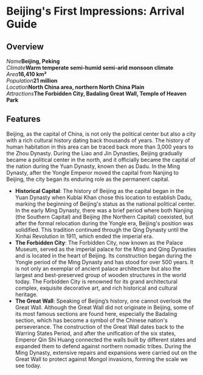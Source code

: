 # Beijing's First Impressions: Arrival Guide

## Overview

<Description>
<div><i>Name</i><b>Beijing, Peking</b></div>
<div long><i>Climate</i><b>Warm temperate semi-humid semi-arid monsoon climate</b></div>
<div><i>Area</i><b>16,410 km²</b></div>
<div><i>Population</i><b>21 million</b></div>
<div long><i>Location</i><b>North China area, northern North China Plain</b></div>
<div long><i>Attractions</i><b>The Forbidden City, Badaling Great Wall, Temple of Heaven Park</b></div>
</Description>

## Features

Beijing, as the capital of China, is not only the political center but also a city with a rich cultural history dating back thousands of years. The history of human habitation in this area can be traced back more than 3,000 years to the Zhou Dynasty. During the Liao and Jin Dynasties, Beijing gradually became a political center in the north, and it officially became the capital of the nation during the Yuan Dynasty, known then as Dadu. In the Ming Dynasty, after the Yongle Emperor moved the capital from Nanjing to Beijing, the city began its enduring role as the permanent capital.

- **Historical Capital**: The history of Beijing as the capital began in the Yuan Dynasty when Kublai Khan chose this location to establish Dadu, marking the beginning of Beijing's status as the national political center. In the early Ming Dynasty, there was a brief period where both Nanjing (the Southern Capital) and Beijing (the Northern Capital) coexisted, but after the formal relocation during the Yongle era, Beijing's position was solidified. This tradition continued through the Qing Dynasty until the Xinhai Revolution in 1911, which ended the imperial era.
- **The Forbidden City**: The Forbidden City, now known as the Palace Museum, served as the imperial palace for the Ming and Qing Dynasties and is located in the heart of Beijing. Its construction began during the Yongle period of the Ming Dynasty and has stood for over 500 years. It is not only an exemplar of ancient palace architecture but also the largest and best-preserved group of wooden structures in the world today. The Forbidden City is renowned for its grand architectural complex, exquisite decorative art, and rich historical and cultural heritage.
- **The Great Wall**: Speaking of Beijing’s history, one cannot overlook the Great Wall. Although the Great Wall did not originate in Beijing, some of its most famous sections are found here, especially the Badaling section, which has become a symbol of the Chinese nation's perseverance. The construction of the Great Wall dates back to the Warring States Period, and after the unification of the six states, Emperor Qin Shi Huang connected the walls built by different states and expanded them to defend against northern nomadic tribes. During the Ming Dynasty, extensive repairs and expansions were carried out on the Great Wall to protect against Mongol invasions, forming the scale we see today.